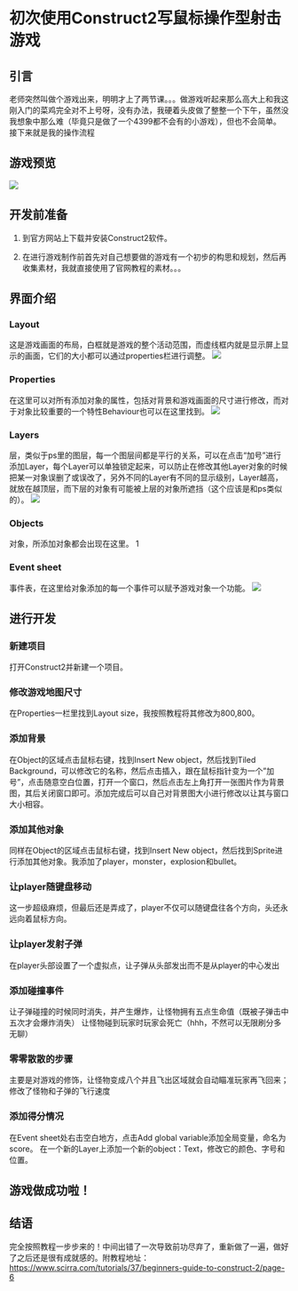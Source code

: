 # 初次使用Construct2写鼠标操作型射击游戏

## 引言
老师突然叫做个游戏出来，明明才上了两节课。。。做游戏听起来那么高大上和我这刚入门的菜鸡完全对不上号呀，没有办法，我硬着头皮做了整整一个下午，虽然没我想象中那么难（毕竟只是做了一个4399都不会有的小游戏），但也不会简单。接下来就是我的操作流程

## 游戏预览
![](http://thyrsi.com/t6/380/1538576625x-1404775605.gif)

## 开发前准备

1. 到官方网站上下载并安装Construct2软件。

2. 在进行游戏制作前首先对自己想要做的游戏有一个初步的构思和规划，然后再收集素材，我就直接使用了官网教程的素材。。。

## 界面介绍

### Layout

这是游戏画面的布局，白框就是游戏的整个活动范围，而虚线框内就是显示屏上显示的画面，它们的大小都可以通过properties栏进行调整。
![](https://img-blog.csdn.net/20171012203902151?watermark/2/text/aHR0cDovL2Jsb2cuY3Nkbi5uZXQvc3lzdV9saWFuZ3dq/font/5a6L5L2T/fontsize/400/fill/I0JBQkFCMA==/dissolve/70/gravity/SouthEast)

### Properties

在这里可以对所有添加对象的属性，包括对背景和游戏画面的尺寸进行修改，而对于对象比较重要的一个特性Behaviour也可以在这里找到。
![](https://img-blog.csdn.net/20171012204825013?watermark/2/text/aHR0cDovL2Jsb2cuY3Nkbi5uZXQvc3lzdV9saWFuZ3dq/font/5a6L5L2T/fontsize/400/fill/I0JBQkFCMA==/dissolve/70/gravity/SouthEast)

### Layers

层，类似于ps里的图层，每一个图层间都是平行的关系，可以在点击“加号”进行添加Layer，每个Layer可以单独锁定起来，可以防止在修改其他Layer对象的时候把某一对象误删了或误改了，另外不同的Layer有不同的显示级别，Layer越高，就放在越顶层，而下层的对象有可能被上层的对象所遮挡（这个应该是和ps类似的）。
![](https://img-blog.csdn.net/20171012205441831?watermark/2/text/aHR0cDovL2Jsb2cuY3Nkbi5uZXQvc3lzdV9saWFuZ3dq/font/5a6L5L2T/fontsize/400/fill/I0JBQkFCMA==/dissolve/70/gravity/SouthEast)

### Objects

对象，所添加对象都会出现在这里。
1[](https://img-blog.csdn.net/20171012210252278?watermark/2/text/aHR0cDovL2Jsb2cuY3Nkbi5uZXQvc3lzdV9saWFuZ3dq/font/5a6L5L2T/fontsize/400/fill/I0JBQkFCMA==/dissolve/70/gravity/SouthEast)

### Event sheet

事件表，在这里给对象添加的每一个事件可以赋予游戏对象一个功能。
![](https://img-blog.csdn.net/20171012210510946?watermark/2/text/aHR0cDovL2Jsb2cuY3Nkbi5uZXQvc3lzdV9saWFuZ3dq/font/5a6L5L2T/fontsize/400/fill/I0JBQkFCMA==/dissolve/70/gravity/SouthEast)

## 进行开发

### 新建项目

打开Construct2并新建一个项目。

### 修改游戏地图尺寸

在Properties一栏里找到Layout size，我按照教程将其修改为800,800。

### 添加背景

在Object的区域点击鼠标右键，找到Insert New object，然后找到Tiled Background，可以修改它的名称，然后点击插入，跟在鼠标指针变为一个”加号”，点击随意空白位置，打开一个窗口，然后点击左上角打开一张图片作为背景图，其后关闭窗口即可。添加完成后可以自己对背景图大小进行修改以让其与窗口大小相容。

### 添加其他对象

同样在Object的区域点击鼠标右键，找到Insert New object，然后找到Sprite进行添加其他对象。我添加了player，monster，explosion和bullet。

### 让player随键盘移动

这一步超级麻烦，但最后还是弄成了，player不仅可以随键盘往各个方向，头还永远向着鼠标方向。

### 让player发射子弹
在player头部设置了一个虚拟点，让子弹从头部发出而不是从player的中心发出

### 添加碰撞事件

让子弹碰撞的时候同时消失，并产生爆炸，让怪物拥有五点生命值（既被子弹击中五次才会爆炸消失）
让怪物碰到玩家时玩家会死亡（hhh，不然可以无限刷分多无聊）

### 零零散散的步骤

主要是对游戏的修饰，让怪物变成八个并且飞出区域就会自动瞄准玩家再飞回来；修改了怪物和子弹的飞行速度

### 添加得分情况

在Event sheet处右击空白地方，点击Add global variable添加全局变量，命名为score。 
在一个新的Layer上添加一个新的object：Text，修改它的颜色、字号和位置。 

## 游戏做成功啦！

## 结语

完全按照教程一步步来的！中间出错了一次导致前功尽弃了，重新做了一遍，做好了之后还是很有成就感的。附教程地址：https://www.scirra.com/tutorials/37/beginners-guide-to-construct-2/page-6